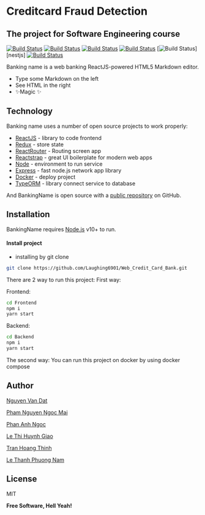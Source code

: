 # Creditcard Fraud Detection
## The project for Software Engineering course


 [![Build Status](https://img.shields.io/badge/Build-passing-success)](https://nodejs.org/en/download/) [![Build Status](https://img.shields.io/badge/Node-v14.17.6-brightgreen)][node] [![Build Status](https://img.shields.io/badge/React-v17.0.2-important)][reactjs] [![Build Status](https://img.shields.io/badge/Redux-v7.5.0-orange)][redux] [![Build Status](https://img.shields.io/badge/Express-v4.17.1-yellow)][nestjs] [![Build Status](https://img.shields.io/badge/MySql-v8.0.0-success)][mysql]

Banking name is a web banking 
ReactJS-powered HTML5 Markdown editor.

- Type some Markdown on the left
- See HTML in the right
- ✨Magic ✨

## Technology

Banking name uses a number of open source projects to work properly:

- [ReactJS] - library to code frontend
- [Redux] - store state
- [ReactRouter] - Routing screen app
- [Reactstrap] - great UI boilerplate for modern web apps
- [Node] - environment to run service 
- [Express] - fast node.js network app library
- [Docker] - deploy project 
- [TypeORM] - library connect service to database

And BankingName is open source with a [public repository](https://github.com/miqann/PDM-Project/tree/main/FrontEnd/src/components)
 on GitHub.

## Installation

BankingName requires [Node.js](https://nodejs.org/) v10+ to run.
#### Install project
- installing by git clone
```bash
git clone https://github.com/Laughing6901/Web_Credit_Card_Bank.git
```
There are 2 way to run this project: 
First way:

Frontend:

```bash
cd Frontend
npm i
yarn start
```

Backend:

```bash
cd Backend
npm i
yarn start
```

The second way:
You can run this project on docker by using docker compose

## Author
 [Nguyen Van Dat](https://github.com/Laughing6901)

 [Pham Nguyen Ngoc Mai](https://github.com/MayPham2571)

 [Phan Anh Ngoc](https://github.com/sarah-phan)

 [Le Thi Huynh Giao](https://github.com/huynhgiao1012)

 [Tran Hoang Thinh](https://github.com/tht216)

 [Le Thanh Phuong Nam](https://github.com/NamBobby)

## License

MIT

**Free Software, Hell Yeah!**

[//]: # (These are reference links used in the body of this note and get stripped out when the markdown processor does its job. There is no need to format nicely because it shouldn't be seen. Thanks SO - http://stackoverflow.com/questions/4823468/store-comments-in-markdown-syntax)

   [git-repo-url]: <https://github.com/Laughing6901/Web_Credit_Card_Bank>
   [Redux]: <http://redux.js.org>
   [MySql]: <http://mysql.com>
   [node]: <http://nodejs.org>
   [Reactstrap]: <http://twitter.github.com/bootstrap/>
   [express]: <http://expressjs.com>
   [ReactJS]: <https://reactjs.org>
   [Docker]: <https://www.docker.com>
   [ReactRouter]: <https://reactrouter.com>
   [TypeORM]: <https://typeorm.io/#/>